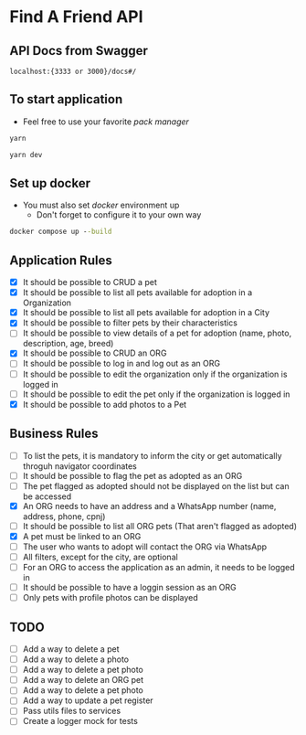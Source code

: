 # Find A Friend API

## API Docs from Swagger

`localhost:{3333 or 3000}/docs#/`

## To start application

- Feel free to use your favorite *pack manager*

```cmd
yarn

yarn dev
```

## Set up docker

- You must also set *docker* environment up
  - Don't forget to configure it to your own way

```cmd
docker compose up --build
````

## Application Rules

- [X] It should be possible to CRUD a pet
- [X] It should be possible to list all pets available for adoption in a Organization
- [X] It should be possible to list all pets available for adoption in a City
- [X] It should be possible to filter pets by their characteristics
- [ ] It should be possible to view details of a pet for adoption (name, photo, description, age, breed)
- [X] It should be possible to CRUD an ORG
- [ ] It should be possible to log in and log out as an ORG
- [ ] It should be possible to edit the organization only if the organization is logged in
- [ ] It should be possible to edit the pet only if the organization is logged in
- [X] It should be possible to add photos to a Pet
<!-- - [ ] It should not be possible delete a register, only deactivate it -->
<!-- - [ ] It should be possible to processs Pet photo to webp through RBMQ system -->

## Business Rules

- [ ] To list the pets, it is mandatory to inform the city or get automatically throguh navigator coordinates
- [ ] It should be possible to flag the pet as adopted as an ORG
- [ ] The pet flagged as adopted should not be displayed on the list but can be accessed
- [X] An ORG needs to have an address and a WhatsApp number (name, address, phone, cpnj)
- [ ] It should be possible to list all ORG pets (That aren't flagged as adopted)
- [X] A pet must be linked to an ORG
- [ ] The user who wants to adopt will contact the ORG via WhatsApp  
- [ ] All filters, except for the city, are optional
- [ ] For an ORG to access the application as an admin, it needs to be logged in
- [ ] It should be possible to have a loggin session as an ORG
- [ ] Only pets with profile photos can be displayed

## TODO

- [ ] Add a way to delete a pet
- [ ] Add a way to delete a photo
- [ ] Add a way to delete a pet photo
- [ ] Add a way to delete an ORG pet
- [ ] Add a way to delete a pet photo
- [ ] Add a way to update a pet register
- [ ] Pass utils files to services
- [ ] Create a logger mock for tests
